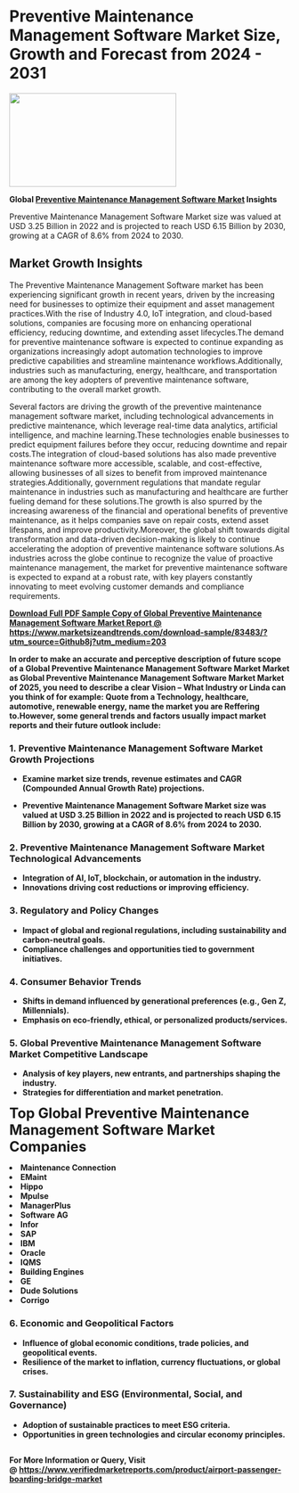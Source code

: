 <H1>Preventive Maintenance Management Software Market Size, Growth and Forecast from 2024 - 2031</H1><img class="aligncenter size-medium wp-image-584254" src="https://thirdeyenews.in/wp-content/uploads/2024/09/Global-Market-Research-300x168.jpeg" alt="" width="300" height="168" /><p><strong>Global&nbsp;<a href="https://www.marketsizeandtrends.com/download-sample/83483/?utm_source=Github8j?utm_medium=203">Preventive Maintenance Management Software Market</a> Insights</strong></p><p>Preventive Maintenance Management Software Market size was valued at USD 3.25 Billion in 2022 and is projected to reach USD 6.15 Billion by 2030, growing at a CAGR of 8.6% from 2024 to 2030.</p><p><h2>Market Growth Insights</h2> <p>The Preventive Maintenance Management Software market has been experiencing significant growth in recent years, driven by the increasing need for businesses to optimize their equipment and asset management practices.With the rise of Industry 4.0, IoT integration, and cloud-based solutions, companies are focusing more on enhancing operational efficiency, reducing downtime, and extending asset lifecycles.The demand for preventive maintenance software is expected to continue expanding as organizations increasingly adopt automation technologies to improve predictive capabilities and streamline maintenance workflows.Additionally, industries such as manufacturing, energy, healthcare, and transportation are among the key adopters of preventive maintenance software, contributing to the overall market growth.</p> <p><strong><a href="download_sample_link_here"></a></strong></p> <p>Several factors are driving the growth of the preventive maintenance management software market, including technological advancements in predictive maintenance, which leverage real-time data analytics, artificial intelligence, and machine learning.These technologies enable businesses to predict equipment failures before they occur, reducing downtime and repair costs.The integration of cloud-based solutions has also made preventive maintenance software more accessible, scalable, and cost-effective, allowing businesses of all sizes to benefit from improved maintenance strategies.Additionally, government regulations that mandate regular maintenance in industries such as manufacturing and healthcare are further fueling demand for these solutions.The growth is also spurred by the increasing awareness of the financial and operational benefits of preventive maintenance, as it helps companies save on repair costs, extend asset lifespans, and improve productivity.Moreover, the global shift towards digital transformation and data-driven decision-making is likely to continue accelerating the adoption of preventive maintenance software solutions.As industries across the globe continue to recognize the value of proactive maintenance management, the market for preventive maintenance software is expected to expand at a robust rate, with key players constantly innovating to meet evolving customer demands and compliance requirements.</p> <p><strong><a href="get_more_link_here"></p><p><span class=""><strong>Download Full PDF Sample Copy of Global Preventive Maintenance Management Software Market Report</strong> @ <a href="https://www.marketsizeandtrends.com/download-sample/83483/?utm_source=Github8j?utm_medium=203" target="_blank">https://www.marketsizeandtrends.com/download-sample/83483/?utm_source=Github8j?utm_medium=203</a></span></p><p>In order to make an accurate and perceptive description of future scope of a Global&nbsp;Preventive Maintenance Management Software Market Market as Global&nbsp;Preventive Maintenance Management Software Market Market of 2025, you need to describe a clear Vision &ndash; What Industry or Linda can you think of for example: Quote from a Technology, healthcare, automotive, renewable energy, name the market you are Reffering to.However, some general trends and factors usually impact market reports and their future outlook include:</p><h3>1.&nbsp;<strong>Preventive Maintenance Management Software Market Growth Projections</strong></h3><ul><li>Examine market size trends, revenue estimates and CAGR (Compounded Annual Growth Rate) projections.</li><li><p>Preventive Maintenance Management Software Market size was valued at USD 3.25 Billion in 2022 and is projected to reach USD 6.15 Billion by 2030, growing at a CAGR of 8.6% from 2024 to 2030.</p></li></ul><h3>2.&nbsp;<strong>Preventive Maintenance Management Software Market Technological Advancements</strong></h3><ul><li>Integration of AI, IoT, blockchain, or automation in the industry.</li><li>Innovations driving cost reductions or improving efficiency.</li></ul><h3>3.&nbsp;<strong>Regulatory and Policy Changes</strong></h3><ul><li>Impact of global and regional regulations, including sustainability and carbon-neutral goals.</li><li>Compliance challenges and opportunities tied to government initiatives.</li></ul><h3>4.&nbsp;<strong>Consumer Behavior Trends</strong></h3><ul><li>Shifts in demand influenced by generational preferences (e.g., Gen Z, Millennials).</li><li>Emphasis on eco-friendly, ethical, or personalized products/services.</li></ul><h3>5.&nbsp;<strong>Global Preventive Maintenance Management Software Market Competitive Landscape</strong></h3><ul><li>Analysis of key players, new entrants, and partnerships shaping the industry.</li><li>Strategies for differentiation and market penetration.</li></ul><p data-pm-slice="1 1 []"><span style="color: inherit; font-family: inherit; font-size: 25px;">Top Global Preventive Maintenance Management Software Market Companies</span></p><div class="" data-test-id=""><p><li>Maintenance Connection</li><li> EMaint</li><li> Hippo</li><li> Mpulse</li><li> ManagerPlus</li><li> Software AG</li><li> Infor</li><li> SAP</li><li> IBM</li><li> Oracle</li><li> IQMS</li><li> Building Engines</li><li> GE</li><li> Dude Solutions</li><li> Corrigo</li></p></div><h3>6.&nbsp;<strong>Economic and Geopolitical Factors</strong></h3><ul><li>Influence of global economic conditions, trade policies, and geopolitical events.</li><li>Resilience of the market to inflation, currency fluctuations, or global crises.</li></ul><h3>7.&nbsp;<strong>Sustainability and ESG (Environmental, Social, and Governance)</strong></h3><ul><li>Adoption of sustainable practices to meet ESG criteria.</li><li>Opportunities in green technologies and circular economy principles.</li></ul><h2><strong style="font-size: 14px;">For More Information or Query, Visit @&nbsp;</strong><a style="background-color: #ffffff; font-size: 14px;" href="https://www.marketsizeandtrends.com/report/preventive-maintenance-management-software-market/" target="_blank">https://www.verifiedmarketreports.com/product/airport-passenger-boarding-bridge-market</a></h2>